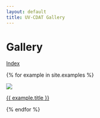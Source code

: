 ```yaml
---
layout: default
title: UV-CDAT Gallery
---
```


# Gallery

[Index](/example_index.html)

{% for example in site.examples %}
<div class="example">
	<a href="{{ example.url }}">
		<div class="img-wrapper">
			<img src="{{ example.thumb }}" />
		</div>
		<p>{{ example.title }}</p>
	</a>
</div>
{% endfor %}